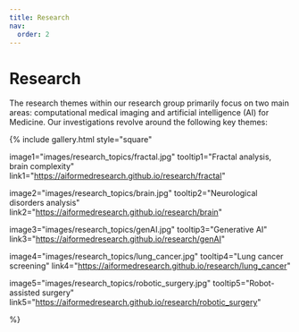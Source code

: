 ```yaml
---
title: Research
nav:
  order: 2
---
```


# <i class="fas research"></i>Research

The research themes within our research group primarily focus on two main areas: computational medical imaging and artificial intelligence (AI) for Medicine. Our investigations revolve around the following key themes:

{%
  include gallery.html
  style="square"

  image1="images/research_topics/fractal.jpg"
  tooltip1="Fractal analysis, brain complexity"
  link1="https://aiformedresearch.github.io/research/fractal"

  image2="images/research_topics/brain.jpg"
  tooltip2="Neurological disorders analysis"
  link2="https://aiformedresearch.github.io/research/brain"
  
  image3="images/research_topics/genAI.jpg"
  tooltip3="Generative AI"
  link3="https://aiformedresearch.github.io/research/genAI"
  
  image4="images/research_topics/lung_cancer.jpg"
  tooltip4="Lung cancer screening"
  link4="https://aiformedresearch.github.io/research/lung_cancer"
  
  image5="images/research_topics/robotic_surgery.jpg"
  tooltip5="Robot-assisted surgery"
  link5="https://aiformedresearch.github.io/research/robotic_surgery"


%}
